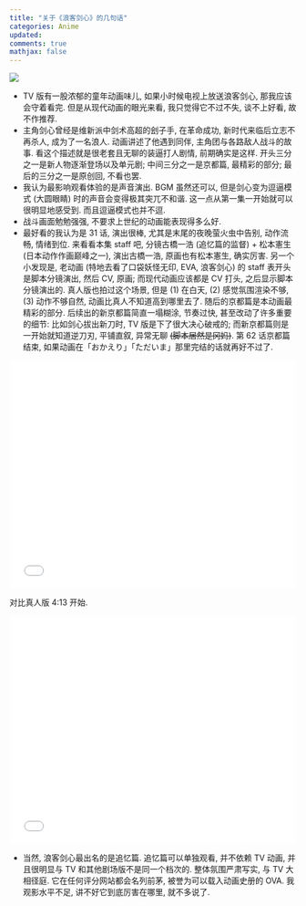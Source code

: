 ```yaml
---
title: "关于《浪客剑心》的几句话"
categories: Anime
updated: 
comments: true
mathjax: false
---
```


![](https://shiina18.github.io/assets/posts/images/20200702183404860_13186.jpg)

<!-- more -->

- TV 版有一股浓郁的童年动画味儿, 如果小时候电视上放送浪客剑心, 那我应该会守着看完. 但是从现代动画的眼光来看, 我只觉得它不过不失, 谈不上好看, 故不作推荐.
- 主角剑心曾经是维新派中剑术高超的刽子手, 在革命成功, 新时代来临后立志不再杀人, 成为了一名浪人. 动画讲述了他遇到同伴, 主角团与各路敌人战斗的故事. 看这个描述就是很老套且无聊的装逼打人剧情, 前期确实是这样. 开头三分之一是新人物逐渐登场以及单元剧; 中间三分之一是京都篇, 最精彩的部分; 最后的三分之一是原创回, 不看也罢.
- 我认为最影响观看体验的是声音演出. BGM 虽然还可以, 但是剑心变为逗逼模式 (大圆眼睛) 时的声音会变得极其突兀不和谐. 这一点从第一集一开始就可以很明显地感受到. 而且逗逼模式也并不逗.
- 战斗画面勉勉强强, 不要求上世纪的动画能表现得多么好.
- 最好看的我认为是 31 话, 演出很棒, 尤其是末尾的夜晚萤火虫中告别, 动作流畅, 情绪到位. 来看看本集 staff 吧, 分镜古橋一浩 (追忆篇的监督) + 松本憲生 (日本动作作画巅峰之一), 演出古橋一浩, 原画也有松本憲生, 确实厉害. 另一个小发现是, 老动画 (特地去看了口袋妖怪无印, EVA, 浪客剑心) 的 staff 表开头是脚本分镜演出, 然后 CV, 原画; 而现代动画应该都是 CV 打头, 之后显示脚本分镜演出的. 真人版也拍过这个场景, 但是 (1) 在白天, (2) 感觉氛围渲染不够, (3) 动作不够自然, 动画比真人不知道高到哪里去了. 随后的京都篇是本动画最精彩的部分. 后续出的新京都篇简直一塌糊涂, 节奏过快, 甚至改动了许多重要的细节: 比如剑心拔出新刀时, TV 版是下了很大决心破戒的; 而新京都篇则是一开始就知道逆刀刃, 平铺直叙, 异常无聊 ~~(脚本居然是冈妈)~~. 第 62 话京都篇结束, 如果动画在「おかえり」「ただいま」那里完结的话就再好不过了. 

<p align="center">
<iframe src="//player.bilibili.com/player.html?aid=49349589&bvid=BV1Xb411L7T9&cid=86414195&page=1" width="500" height="400" scrolling="no" border="0" frameborder="no" framespacing="0" allowfullscreen="true"> </iframe>
</p>

对比真人版 4:13 开始.

<p align="center">
<iframe src="//player.bilibili.com/player.html?aid=82368429&bvid=BV1zJ411V7Gm&cid=140926532&page=1" width="500" height="400" scrolling="no" border="0" frameborder="no" framespacing="0" allowfullscreen="true"> </iframe>
</p>

- 当然, 浪客剑心最出名的是追忆篇. 追忆篇可以单独观看, 并不依赖 TV 动画, 并且很明显与 TV 和其他剧场版不是同一个档次的. 整体氛围严肃写实, 与 TV 大相径庭. 它在任何评分网站都会名列前茅, 被誉为可以载入动画史册的 OVA.  我观影水平不足, 讲不好它到底厉害在哪里, 就不多说了.